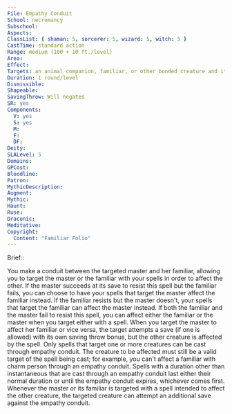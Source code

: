 ```yaml
---
File: Empathy Conduit
School: necromancy
Subschool: 
Aspects: 
ClassList: { shaman: 5, sorcerer: 5, wizard: 5, witch: 5 }
CastTime: standard action
Range: medium (100 + 10 ft./level)
Area: 
Effect: 
Targets: an animal companion, familiar, or other bonded creature and its master (which may be no more than 30 ft. apart)
Duration: 1 round/level
Dismissible: 
Shapeable: 
SavingThrow: Will negates
SR: yes
Components:
  V: yes
  S: yes
  M: 
  F: 
  DF: 
Deity: 
SLALevel: 5
Domains: 
GPCost: 
Bloodline: 
Patron: 
MythicDescription: 
Augment: 
Mythic: 
Haunt: 
Ruse: 
Draconic: 
Meditative: 
Copyright:
  Content: "Familiar Folio"
---
```

Brief:: 

You make a conduit between the targeted master and her familiar, allowing you to target the master or the familiar with your spells in order to affect the other. If the master succeeds at its save to resist this spell but the familiar fails, you can choose to have your spells that target the master affect the familiar instead. If the familiar resists but the master doesn't, your spells that target the familiar can affect the master instead. If both the familiar and the master fail to resist this spell, you can affect either the familiar or the master when you target either with a spell. When you target the master to affect her familiar or vice versa, the target attempts a save (if one is allowed) with its own saving throw bonus, but the other creature is affected by the spell.  Only spells that target one or more creatures can be cast through empathy conduit. The creature to be affected must still be a valid target of the spell being cast; for example, you can't affect a familiar with charm person through an empathy conduit. Spells with a duration other than instantaneous that are cast through an empathy conduit last either their normal duration or until the empathy conduit expires, whichever comes first. Whenever the master or its familiar is targeted with a spell intended to affect the other creature, the targeted creature can attempt an additional save against the empathy conduit.
